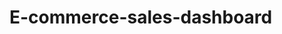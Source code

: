 <h1>E-commerce-sales-dashboard</h1>
<img src=""C:\Users\Vaish at Work\Pictures\Screenshots\Screenshot 2024-05-01 173831.png">
